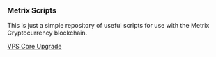### Metrix Scripts

This is just a simple repository of useful scripts for use with the Metrix Cryptocurrency blockchain.

[VPS Core Upgrade](scripts/update.sh)
